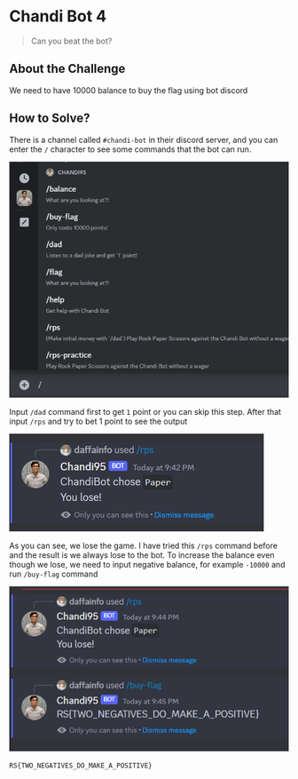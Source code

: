 # Chandi Bot 4
> Can you beat the bot?

## About the Challenge
We need to have 10000 balance to buy the flag using bot discord

## How to Solve?
There is a channel called `#chandi-bot` in their discord server, and you can enter the `/` character to see some commands that the bot can run.

![commands](images/commands.png)

Input `/dad` command first to get `1` point or you can skip this step. After that input `/rps` and try to bet 1 point to see the output

![rps_testing](images/rps_testing.png)

As you can see, we lose the game. I have tried this `/rps` command before and the result is we always lose to the bot. To increase the balance even though we lose, we need to input negative balance, for example `-10000` and run `/buy-flag` command

![flag](images/flag.png)

```
RS{TWO_NEGATIVES_DO_MAKE_A_POSITIVE}
```